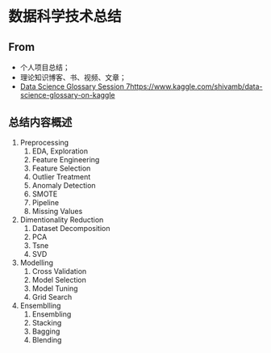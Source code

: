 # 数据科学技术总结

## From

- 个人项目总结；
- 理论知识博客、书、视频、文章；
- [Data Science Glossary Session 7]()https://www.kaggle.com/shivamb/data-science-glossary-on-kaggle

## 总结内容概述

1. Preprocessing
    1. EDA, Exploration
    2. Feature Engineering
    3. Feature Selection
    4. Outlier Treatment
    5. Anomaly Detection
    6. SMOTE
    7. Pipeline
    8. Missing Values
2. Dimentionality Reduction
    1. Dataset Decomposition
    2. PCA
    3. Tsne
    4. SVD
3. Modelling
    1. Cross Validation
    2. Model Selection
    3. Model Tuning
    4. Grid Search
4. Ensemblling
    1. Ensembling
    2. Stacking
    3. Bagging
    4. Blending
